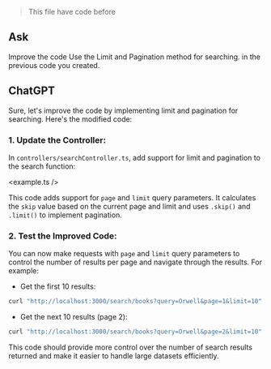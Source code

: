 > This file have code before

## Ask

Improve the code
Use the Limit and Pagination method for searching. in the previous code you created.

## ChatGPT

Sure, let's improve the code by implementing limit and pagination for searching. Here's the modified code:

### 1. Update the Controller:

In `controllers/searchController.ts`, add support for limit and pagination to the search function:

<example.ts />

This code adds support for `page` and `limit` query parameters. It calculates the `skip` value based on the current page and limit and uses `.skip()` and `.limit()` to implement pagination.

### 2. Test the Improved Code:

You can now make requests with `page` and `limit` query parameters to control the number of results per page and navigate through the results. For example:

- Get the first 10 results:
```bash
curl "http://localhost:3000/search/books?query=Orwell&page=1&limit=10"
```

- Get the next 10 results (page 2):
```bash
curl "http://localhost:3000/search/books?query=Orwell&page=2&limit=10"
```

This code should provide more control over the number of search results returned and make it easier to handle large datasets efficiently.
